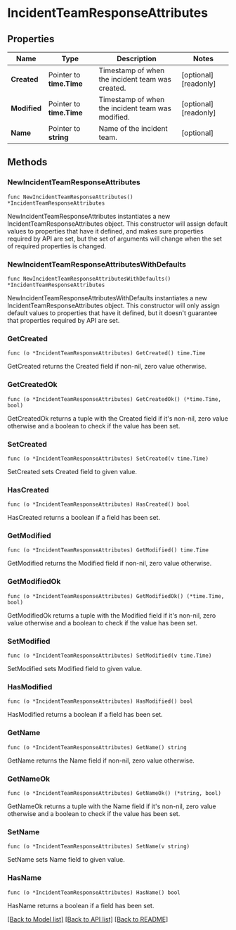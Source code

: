 # IncidentTeamResponseAttributes

## Properties

| Name         | Type                     | Description                                       | Notes                 |
| ------------ | ------------------------ | ------------------------------------------------- | --------------------- |
| **Created**  | Pointer to **time.Time** | Timestamp of when the incident team was created.  | [optional] [readonly] |
| **Modified** | Pointer to **time.Time** | Timestamp of when the incident team was modified. | [optional] [readonly] |
| **Name**     | Pointer to **string**    | Name of the incident team.                        | [optional]            |

## Methods

### NewIncidentTeamResponseAttributes

`func NewIncidentTeamResponseAttributes() *IncidentTeamResponseAttributes`

NewIncidentTeamResponseAttributes instantiates a new IncidentTeamResponseAttributes object.
This constructor will assign default values to properties that have it defined,
and makes sure properties required by API are set, but the set of arguments
will change when the set of required properties is changed.

### NewIncidentTeamResponseAttributesWithDefaults

`func NewIncidentTeamResponseAttributesWithDefaults() *IncidentTeamResponseAttributes`

NewIncidentTeamResponseAttributesWithDefaults instantiates a new IncidentTeamResponseAttributes object.
This constructor will only assign default values to properties that have it defined,
but it doesn't guarantee that properties required by API are set.

### GetCreated

`func (o *IncidentTeamResponseAttributes) GetCreated() time.Time`

GetCreated returns the Created field if non-nil, zero value otherwise.

### GetCreatedOk

`func (o *IncidentTeamResponseAttributes) GetCreatedOk() (*time.Time, bool)`

GetCreatedOk returns a tuple with the Created field if it's non-nil, zero value otherwise
and a boolean to check if the value has been set.

### SetCreated

`func (o *IncidentTeamResponseAttributes) SetCreated(v time.Time)`

SetCreated sets Created field to given value.

### HasCreated

`func (o *IncidentTeamResponseAttributes) HasCreated() bool`

HasCreated returns a boolean if a field has been set.

### GetModified

`func (o *IncidentTeamResponseAttributes) GetModified() time.Time`

GetModified returns the Modified field if non-nil, zero value otherwise.

### GetModifiedOk

`func (o *IncidentTeamResponseAttributes) GetModifiedOk() (*time.Time, bool)`

GetModifiedOk returns a tuple with the Modified field if it's non-nil, zero value otherwise
and a boolean to check if the value has been set.

### SetModified

`func (o *IncidentTeamResponseAttributes) SetModified(v time.Time)`

SetModified sets Modified field to given value.

### HasModified

`func (o *IncidentTeamResponseAttributes) HasModified() bool`

HasModified returns a boolean if a field has been set.

### GetName

`func (o *IncidentTeamResponseAttributes) GetName() string`

GetName returns the Name field if non-nil, zero value otherwise.

### GetNameOk

`func (o *IncidentTeamResponseAttributes) GetNameOk() (*string, bool)`

GetNameOk returns a tuple with the Name field if it's non-nil, zero value otherwise
and a boolean to check if the value has been set.

### SetName

`func (o *IncidentTeamResponseAttributes) SetName(v string)`

SetName sets Name field to given value.

### HasName

`func (o *IncidentTeamResponseAttributes) HasName() bool`

HasName returns a boolean if a field has been set.

[[Back to Model list]](../README.md#documentation-for-models) [[Back to API list]](../README.md#documentation-for-api-endpoints) [[Back to README]](../README.md)
